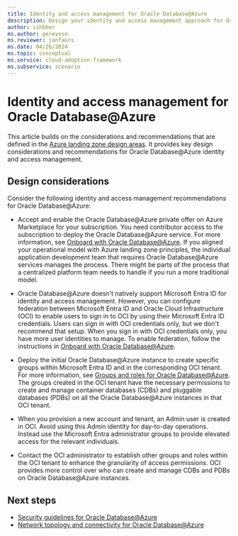 ```yaml
---
title: Identity and access management for Oracle Database@Azure
description: Design your identity and access management approach for Oracle Database@Azure.
author: sihbher
ms.author: gereyeso
ms.reviewer: janfaurs
ms.date: 04/26/2024
ms.topic: conceptual
ms.service: cloud-adoption-framework
ms.subservice: scenario
---
```

# Identity and access management for Oracle Database@Azure

This article builds on the considerations and recommendations that are defined in the [Azure landing zone design areas](/azure/cloud-adoption-framework/ready/landing-zone/). It provides key design considerations and recommendations for Oracle Database@Azure identity and access management.

## Design considerations

Consider the following identity and access management recommendations for Oracle Database@Azure:

- Accept and enable the Oracle Database@Azure private offer on Azure Marketplace for your subscription. You need contributor access to the subscription to deploy the Oracle Database@Azure service. For more information, see [Onboard with Oracle Database@Azure](/azure/oracle/oracle-db/onboard-oracle-database). If you aligned your operational model with Azure landing zone principles, the individual application development team that requires Oracle Database@Azure services manages the process. There might be parts of the process that a centralized platform team needs to handle if you run a more traditional model.

- Oracle Database@Azure doesn't natively support Microsoft Entra ID for identity and access management. However, you can configure federation between Microsoft Entra ID and Oracle Cloud Infrastructure (OCI) to enable users to sign in to OCI by using their Microsoft Entra ID credentials. Users can sign in with OCI credentials only, but we don't recommend that setup. When you sign in with OCI credentials only, you have more user identities to manage. To enable federation, follow the instructions in [Onboard with Oracle Database@Azure](/azure/oracle/oracle-db/onboard-oracle-database#step-3-optional-create-identity-federation-using-azures-identity-service).

- Deploy the initial Oracle Database@Azure instance to create specific groups within Microsoft Entra ID and in the corresponding OCI tenant. For more information, see [Groups and roles for Oracle Database@Azure](/azure/oracle/oracle-db/oracle-database-groups-roles). The groups created in the OCI tenant have the necessary permissions to create and manage container databases (CDBs) and pluggable databases (PDBs) on all the Oracle Database@Azure instances in that OCI tenant.

- When you provision a new account and tenant, an Admin user is created in OCI. Avoid using this Admin identity for day-to-day operations. Instead use the Microsoft Entra administrator groups to provide elevated access for the relevant individuals.

- Contact the OCI administrator to establish other groups and roles within the OCI tenant to enhance the granularity of access permissions. OCI provides more control over who can create and manage CDBs and PDBs on Oracle Database@Azure instances.

## Next steps

- [Security guidelines for Oracle Database@Azure](oracle-security-overview-odaa.md)
- [Network topology and connectivity for Oracle Database@Azure](oracle-network-topology-odaa.md)
